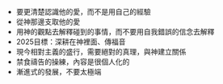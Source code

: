 - 要更清楚認識他的愛，而不是用自己的經驗
- 從神那邊支取他的愛
- 用神的觀點去解釋碰到的事情，而不要用自我錯誤的信念去解釋
- 2025目標：深耕在神裡面、傳福音
- 現今相對主義的盛行，需要絕對的真理，與神建立關係
- 禁食禱告的操練，內容是很個人化的
- 漸進式的發展，不要太極端